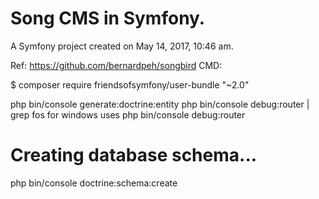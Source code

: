 Song CMS  in Symfony.
=====================

A Symfony project created on May 14, 2017, 10:46 am.

Ref: https://github.com/bernardpeh/songbird
CMD:

$ composer require friendsofsymfony/user-bundle "~2.0"

php bin/console generate:doctrine:entity
php bin/console debug:router | grep fos   for windows uses php bin/console debug:router

# Creating database schema...
php bin/console doctrine:schema:create